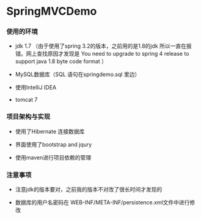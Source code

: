 # SpringMVCDemo



### 使用的环境
 - jdk 1.7 （由于使用了spring 3.2的版本，之前用的是1.8的jdk 所以一直在报错。网上查找原因才发现是 You need to upgrade to spring 4 release to support java 1.8 byte code format ）

 - MySQL数据库（SQL 语句在springdemo.sql 里边）

 - 使用IntelliJ IDEA

 - tomcat 7

### 项目架构与实现
  - 使用了Hibernate 连接数据库

  - 界面使用了bootstrap and jqury

  -  使用maven进行项目依赖的管理

### 注意事项


 -  注意jdk的版本要对，之前我的版本不对改了很长时间才发现的

-   数据库的用户名密码在 WEB-INF/META-INF/persistence.xml文件中进行修改
